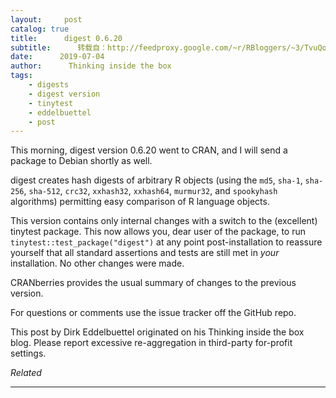 ```yaml
---
layout:     post
catalog: true
title:      digest 0.6.20
subtitle:      转载自：http://feedproxy.google.com/~r/RBloggers/~3/TvuQoXRfNgw/
date:      2019-07-04
author:      Thinking inside the box
tags:
    - digests
    - digest version
    - tinytest
    - eddelbuettel
    - post
---
```







This morning, digest version 0.6.20 went to CRAN, and I will send a package to Debian shortly as well.

digest creates hash digests of arbitrary R objects (using the `md5`, `sha-1`, `sha-256`, `sha-512`, `crc32`, `xxhash32`, `xxhash64`, `murmur32`, and `spookyhash` algorithms) permitting easy comparison of R language objects.

This version contains only internal changes with a switch to the (excellent) tinytest package. This now allows you, dear user of the package, to run `tinytest::test_package("digest")` at any point post-installation to reassure yourself that all standard assertions and tests are still met in *your* installation. No other changes were made.

CRANberries provides the usual summary of changes to the previous version.

For questions or comments use the issue tracker off the GitHub repo.


This post by Dirk Eddelbuettel originated on his Thinking inside the box blog. Please report excessive re-aggregation in third-party for-profit settings.




*Related*







---

